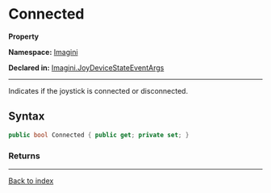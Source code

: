 # Connected

**Property**

**Namespace:** [Imagini](Imagini.md)

**Declared in:** [Imagini.JoyDeviceStateEventArgs](Imagini.JoyDeviceStateEventArgs.md)

------



Indicates if the joystick is connected or disconnected.


## Syntax

```csharp
public bool Connected { public get; private set; }
```

### Returns



------

[Back to index](index.md)
